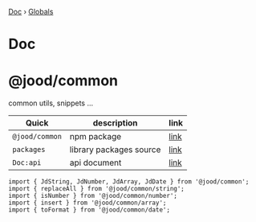 [Doc](README.md) › [Globals](globals.md)

# Doc

# @jood/common

common utils, snippets ...

| Quick          | description             | link                                                                        |
| -------------- | ----------------------- | --------------------------------------------------------------------------- |
| `@jood/common` | npm package             | [link](https://www.npmjs.com/package/@jood/common)                          |
| `packages`     | library packages source | [link](https://github.com/molgga/jood-common/tree/master/projects/packages) |
| `Doc:api`      | api document            | [link](https://github.com/molgga/jood-common/blob/master/docs/globals.md)   |

```
import { JdString, JdNumber, JdArray, JdDate } from '@jood/common';
import { replaceAll } from '@jood/common/string';
import { isNumber } from '@jood/common/number';
import { insert } from '@jood/common/array';
import { toFormat } from '@jood/common/date';
```
